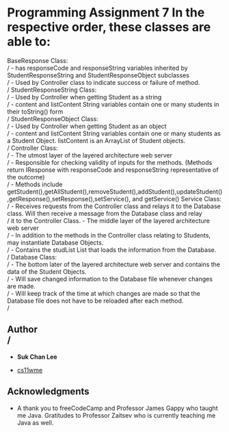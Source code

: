 # Programming Assignment 7 In the respective order, these classes are able to:
BaseResponse Class:<br >/
	- has responseCode and responseString variables inherited by StudentResponseString and StudentResponseObject subclasses <br >/
	- Used by Controller class to indicate success or failure of method. <br >/
StudentResponseString Class: <br >/
	- Used by Controller when getting Student as a string<br >/
	- content and listContent String variables contain one or many students in their toString() form<br >/
StudentResponseObject Class:<br >/
	- Used by Controller when getting Student as an object<br >/
	- content and listContent String variables contain one or many students as a Student Object. listContent is an ArrayList of Student objects.<br >/
Controller Class:<br >/
	- The utmost layer of the layered architecture web server<br >/
	- Responsible for checking validity of inputs for the methods. (Methods return IResponse with responseCode and responseString
	  representative of the outcome)<br >/
	- Methods include getStudent(),getAllStudent(),removeStudent(),addStudent(),updateStudent(),getResponse(),setResponse(),setService(), and getService()
Service Class:<br >/
	- Receives requests from the Controller class and relays it to the Database class. Will then receive a message from the Database class and relay<br >/
	  it to the Controller Class.
	- The middle layer of the layered architecture web server<br >/
	- In addition to the methods in the Controller class relating to Students, may instantiate Database Objects.<br >/
	- Contains the studList List<Student> that loads the information from the Database.<br >/
Database Class:<br >/
	- The bottom later of the layered architecture web server and contains the data of the Student Objects.<br >/
	- Will save changed information to the Database file whenever changes are made.<br >/
	- Will keep track of the time at which changes are made so that the Database file does not have to be reloaded after each method.<br >/
## Author<br >/

* **Suk Chan Lee**
- [cs11wme](mailto:scl002@ucsd.edu)


## Acknowledgments

* A thank you to freeCodeCamp and Professor James Gappy who taught me Java.
Gratitudes to Professor Zaitsev who is currently teaching me Java as well.

